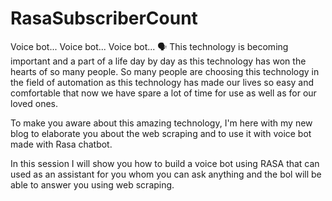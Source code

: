 # RasaSubscriberCount

Voice bot... Voice bot... Voice bot... 🗣️
This technology is becoming important and a part of a life day by day as this technology has won the hearts of so many people. So many people are choosing this technology in the field of automation as this technology has made our lives so easy and comfortable that now we have spare a lot of time for use as well as for our loved ones.

To make you aware about this amazing technology, I'm here with my new blog to elaborate you about the web scraping and to use it with voice bot made with Rasa chatbot.

In this session I will show you how to build a voice bot using RASA that can used as an assistant for you whom you can ask anything and the bol will be able to answer you using web scraping.

